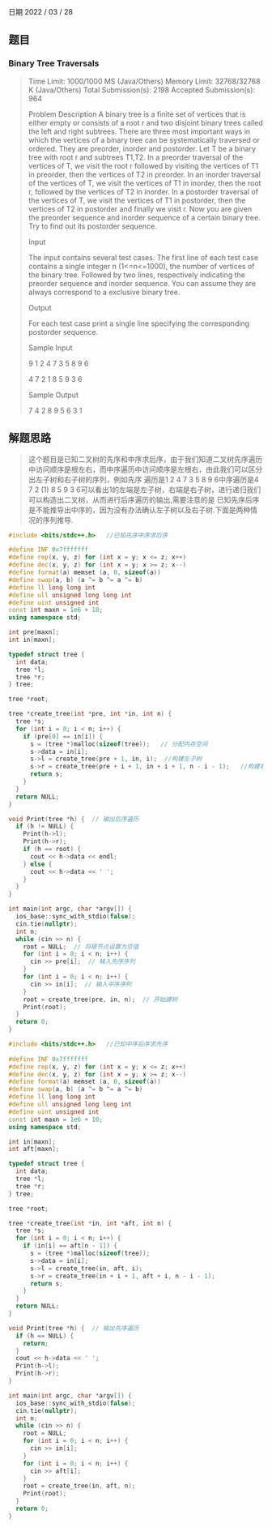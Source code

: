 日期 2022 / 03 / 28

## 题目

### Binary Tree Traversals

>Time Limit: 1000/1000 MS (Java/Others)    Memory Limit: 32768/32768 K (Java/Others)
>Total Submission(s): 2198    Accepted Submission(s): 964
>
>Problem Description
>A binary tree is a finite set of vertices that is either empty or consists of a root r and two disjoint binary trees called the left and right subtrees. There are three most important ways in which the vertices of a binary tree can be systematically traversed or ordered. They are preorder, inorder and postorder. Let T be a binary tree with root r and subtrees T1,T2. 
>In a preorder traversal of the vertices of T, we visit the root r followed by visiting the vertices of T1 in preorder, then the vertices of T2 in preorder. 
>In an inorder traversal of the vertices of T, we visit the vertices of T1 in inorder, then the root r, followed by the vertices of T2 in inorder. 
>In a postorder traversal of the vertices of T, we visit the vertices of T1 in postorder, then the vertices of T2 in postorder and finally we visit r. 
>Now you are given the preorder sequence and inorder sequence of a certain binary tree. Try to find out its postorder sequence. 
>
>Input
>
>The input contains several test cases. The first line of each test case contains a single integer n (1<=n<=1000), the number of vertices of the binary tree. Followed by two lines, respectively indicating the preorder sequence and inorder sequence. You can assume they are always correspond to a exclusive binary tree. 
>
>Output
>
>For each test case print a single line specifying the corresponding postorder sequence. 
>
>Sample Input
>
>   9
>1 2 4 7 3 5 8 9 6
>
>4 7 2 1 8 5 9 3 6
>
>Sample Output
>
>7 4 2 8 9 5 6 3 1


## 解题思路
>这个题目是已知二叉树的先序和中序求后序，由于我们知道二叉树先序遍历中访问顺序是根左右，而中序遍历中访问顺序是左根右，由此我们可以区分出左子树和右子树的序列，例如先序
>遍历是1 2 4 7 3 5 8 9 6中序遍历是4 7 2 (1) 8 5 9 3 6可以看出1的左端是左子树，右端是右子树，进行递归我们可以构造出二叉树，从而进行后序遍历的输出,需要注意的是
>已知先序后序是不能推导出中序的，因为没有办法确认左子树以及右子树.下面是两种情况的序列推导.

```cpp
#include <bits/stdc++.h>   //已知先序中序求后序

#define INF 0x7fffffff
#define rep(x, y, z) for (int x = y; x <= z; x++)
#define dec(x, y, z) for (int x = y; x >= z; x--)
#define format(a) memset (a, 0, sizeof(a))
#define swap(a, b) (a ^= b ^= a ^= b)
#define ll long long int
#define ull unsigned long long int 
#define uint unsigned int
const int maxn = 1e6 + 10;
using namespace std;

int pre[maxn];
int in[maxn];

typedef struct tree {
  int data;
  tree *l;
  tree *r;
} tree;

tree *root;

tree *create_tree(int *pre, int *in, int n) {
  tree *s;
  for (int i = 0; i < n; i++) {
    if (pre[0] == in[i]) {
      s = (tree *)malloc(sizeof(tree));   // 分配内存空间
      s->data = in[i]; 
      s->l = create_tree(pre + 1, in, i);  //构建左子树
      s->r = create_tree(pre + i + 1, in + i + 1, n - i - 1);   //构建右子树
      return s;
    }	
  }
  return NULL;
}

void Print(tree *h) {  // 输出后序遍历
  if (h != NULL) {
    Print(h->l);
    Print(h->r);
    if (h == root) {
      cout << h->data << endl;
    } else {
      cout << h->data << ' ';
    }
  }
}

int main(int argc, char *argv[]) {
  ios_base::sync_with_stdio(false);
  cin.tie(nullptr);
  int n;
  while (cin >> n) {
    root = NULL;  // 将根节点设置为空值
    for (int i = 0; i < n; i++) {
      cin >> pre[i];  // 输入先序序列
    }	
    for (int i = 0; i < n; i++) {
      cin >> in[i];  // 输入中序序列
    }
    root = create_tree(pre, in, n);  // 开始建树
    Print(root);
  } 
  return 0;
}
```


```cpp
#include <bits/stdc++.h>   //已知中序后序求先序
 
#define INF 0x7fffffff
#define rep(x, y, z) for (int x = y; x <= z; x++)
#define dec(x, y, z) for (int x = y; x >= z; x--)
#define format(a) memset (a, 0, sizeof(a))
#define swap(a, b) (a ^= b ^= a ^= b)
#define ll long long int
#define ull unsigned long long int 
#define uint unsigned int
const int maxn = 1e6 + 10;
using namespace std;

int in[maxn];
int aft[maxn];

typedef struct tree {
  int data;
  tree *l;
  tree *r;
} tree;

tree *root;

tree *create_tree(int *in, int *aft, int n) {
  tree *s;
  for (int i = 0; i < n; i++) {
    if (in[i] == aft[n - 1]) {
      s = (tree *)malloc(sizeof(tree));
      s->data = in[i];
      s->l = create_tree(in, aft, i);
      s->r = create_tree(in + i + 1, aft + i, n - i - 1);
      return s;
    }	
  }
  return NULL;
}

void Print(tree *h) {  // 输出先序遍历
  if (h == NULL) {
    return;	
  }	
  cout << h->data << ' ';
  Print(h->l);
  Print(h->r);
}

int main(int argc, char *argv[]) {
  ios_base::sync_with_stdio(false);
  cin.tie(nullptr);
  int n;
  while (cin >> n) {
    root = NULL;
    for (int i = 0; i < n; i++) {
      cin >> in[i];
    }
    for (int i = 0; i < n; i++) {
      cin >> aft[i];
    }
    root = create_tree(in, aft, n);
    Print(root);
  }	 
  return 0;
}
```




